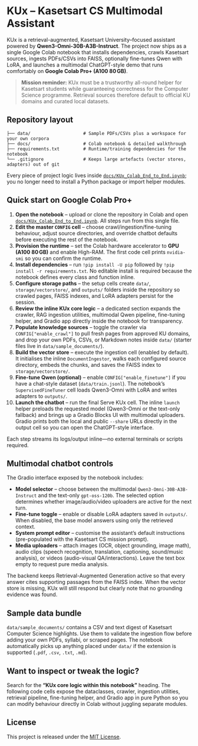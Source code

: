 # KUx – Kasetsart CS Multimodal Assistant

KUx is a retrieval-augmented, Kasetsart University–focused assistant powered by **Qwen3-Omni-30B-A3B-Instruct**. The project now ships as a single Google Colab notebook that installs dependencies, crawls Kasetsart sources, ingests PDFs/CSVs into FAISS, optionally fine-tunes Qwen with LoRA, and launches a multimodal ChatGPT-style demo that runs comfortably on **Google Colab Pro+ (A100 80 GB)**.

> **Mission reminder:** KUx must be a trustworthy all-round helper for Kasetsart students while guaranteeing correctness for the Computer Science programme. Retrieval sources therefore default to official KU domains and curated local datasets.

## Repository layout

```
├── data/                    # Sample PDFs/CSVs plus a workspace for your own corpora
├── docs/                    # Colab notebook & detailed walkthrough
├── requirements.txt         # Runtime/training dependencies for the notebook
└── .gitignore               # Keeps large artefacts (vector stores, adapters) out of git
```

Every piece of project logic lives inside [`docs/KUx_Colab_End_to_End.ipynb`](docs/KUx_Colab_End_to_End.ipynb); you no longer need to install a Python package or import helper modules.

## Quick start on Google Colab Pro+

1. **Open the notebook** – upload or clone the repository in Colab and open [`docs/KUx_Colab_End_to_End.ipynb`](docs/KUx_Colab_End_to_End.ipynb). All steps run from this single file.
2. **Edit the master `CONFIG` cell** – choose crawl/ingestion/fine-tuning behaviour, adjust source directories, and override chatbot defaults before executing the rest of the notebook.
3. **Provision the runtime** – set the Colab hardware accelerator to **GPU (A100 80 GB)** and enable High-RAM. The first code cell prints `nvidia-smi` so you can confirm the runtime.
4. **Install dependencies** – run `!pip install -U pip` followed by `!pip install -r requirements.txt`. No editable install is required because the notebook defines every class and function inline.
5. **Configure storage paths** – the setup cells create `data/`, `storage/vectorstore/`, and `outputs/` folders inside the repository so crawled pages, FAISS indexes, and LoRA adapters persist for the session.
6. **Review the inline KUx core logic** – a dedicated section expands the crawler, RAG ingestion utilities, multimodal Qwen pipeline, fine-tuning helper, and Gradio app directly inside the notebook for transparency.
7. **Populate knowledge sources** – toggle the crawler via `CONFIG["enable_crawl"]` to pull fresh pages from approved KU domains, and drop your own PDFs, CSVs, or Markdown notes inside `data/` (starter files live in `data/sample_documents/`).
8. **Build the vector store** – execute the ingestion cell (enabled by default). It initialises the inline `DocumentIngestor`, walks each configured source directory, embeds the chunks, and saves the FAISS index to `storage/vectorstore/`.
9. **Fine-tune Qwen (optional)** – enable `CONFIG["enable_finetune"]` if you have a chat-style dataset (`data/train.jsonl`). The notebook’s `SupervisedFineTuner` cell loads Qwen3-Omni with LoRA and writes adapters to `outputs/`.
10. **Launch the chatbot** – run the final Serve KUx cell. The inline `launch` helper preloads the requested model (Qwen3-Omni or the text-only fallback) and brings up a Gradio Blocks UI with multimodal uploaders. Gradio prints both the local and public `--share` URLs directly in the output cell so you can open the ChatGPT-style interface.

Each step streams its logs/output inline—no external terminals or scripts required.

## Multimodal chatbot controls

The Gradio interface exposed by the notebook includes:

- **Model selector** – choose between the multimodal `Qwen3-Omni-30B-A3B-Instruct` and the text-only `gpt-oss-120b`. The selected option determines whether image/audio/video uploaders are active for the next turn.
- **Fine-tune toggle** – enable or disable LoRA adapters saved in `outputs/`. When disabled, the base model answers using only the retrieved context.
- **System prompt editor** – customise the assistant’s default instructions (pre-populated with the Kasetsart CS mission prompt).
- **Media uploaders** – attach images (OCR, object grounding, image math), audio clips (speech recognition, translation, captioning, sound/music analysis), or videos (audio-visual QA/interactions). Leave the text box empty to request pure media analysis.

The backend keeps Retrieval-Augmented Generation active so that every answer cites supporting passages from the FAISS index. When the vector store is missing, KUx will still respond but clearly note that no grounding evidence was found.

## Sample data bundle

`data/sample_documents/` contains a CSV and text digest of Kasetsart Computer Science highlights. Use them to validate the ingestion flow before adding your own PDFs, syllabi, or scraped pages. The notebook automatically picks up anything placed under `data/` if the extension is supported (`.pdf`, `.csv`, `.txt`, `.md`).

## Want to inspect or tweak the logic?

Search for the **“KUx core logic within this notebook”** heading. The following code cells expose the dataclasses, crawler, ingestion utilities, retrieval pipeline, fine-tuning helper, and Gradio app in pure Python so you can modify behaviour directly in Colab without juggling separate modules.

## License

This project is released under the [MIT License](LICENSE).
